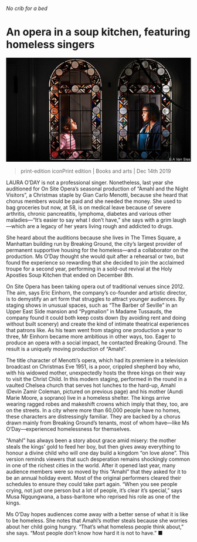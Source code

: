 ###### No crib for a bed

# An opera in a soup kitchen, featuring homeless singers 

![image](images/20191214_BKP001_0.jpg) 

> print-edition iconPrint edition | Books and arts | Dec 14th 2019 

LAURA O’DAY is not a professional singer. Nonetheless, last year she auditioned for On Site Opera’s seasonal production of “Amahl and the Night Visitors”, a Christmas staple by Gian Carlo Menotti, because she heard that chorus members would be paid and she needed the money. She used to bag groceries but now, at 58, is on medical leave because of severe arthritis, chronic pancreatitis, lymphoma, diabetes and various other maladies—“It’s easier to say what I don’t have,” she says with a grim laugh—which are a legacy of her years living rough and addicted to drugs. 

She heard about the auditions because she lives in The Times Square, a Manhattan building run by Breaking Ground, the city’s largest provider of permanent supportive housing for the homeless—and a collaborator on the production. Ms O’Day thought she would quit after a rehearsal or two, but found the experience so rewarding that she decided to join the acclaimed troupe for a second year, performing in a sold-out revival at the Holy Apostles Soup Kitchen that ended on December 8th. 

On Site Opera has been taking opera out of traditional venues since 2012. The aim, says Eric Einhorn, the company’s co-founder and artistic director, is to demystify an art form that struggles to attract younger audiences. By staging shows in unusual spaces, such as “The Barber of Seville” in an Upper East Side mansion and “Pygmalion” in Madame Tussauds, the company found it could both keep costs down (by avoiding rent and doing without built scenery) and create the kind of intimate theatrical experiences that patrons like. As his team went from staging one production a year to three, Mr Einhorn became more ambitious in other ways, too. Eager to produce an opera with a social impact, he contacted Breaking Ground. The result is a uniquely moving production of “Amahl”. 

The title character of Menotti’s opera, which had its premiere in a television broadcast on Christmas Eve 1951, is a poor, crippled shepherd boy who, with his widowed mother, unexpectedly hosts the three kings on their way to visit the Christ Child. In this modern staging, performed in the round in a vaulted Chelsea church that serves hot lunches to the hard-up, Amahl (Devin Zamir Coleman, pictured on previous page) and his mother (Aundi Marie Moore, a soprano) live in a homeless shelter. The kings arrive wearing ragged robes and makeshift crowns which imply that they, too, are on the streets. In a city where more than 60,000 people have no homes, these characters are distressingly familiar. They are backed by a chorus drawn mainly from Breaking Ground’s tenants, most of whom have—like Ms O’Day—experienced homelessness for themselves. 

“Amahl” has always been a story about grace amid misery: the mother steals the kings’ gold to feed her boy, but then gives away everything to honour a divine child who will one day build a kingdom “on love alone”. This version reminds viewers that such desperation remains shockingly common in one of the richest cities in the world. After it opened last year, many audience members were so moved by this “Amahl” that they asked for it to be an annual holiday event. Most of the original performers cleared their schedules to ensure they could take part again. “When you see people crying, not just one person but a lot of people, it’s clear it’s special,” says Musa Ngqungwana, a bass-baritone who reprised his role as one of the kings. 

Ms O’Day hopes audiences come away with a better sense of what it is like to be homeless. She notes that Amahl’s mother steals because she worries about her child going hungry. “That’s what homeless people think about,” she says. “Most people don’t know how hard it is not to have.” ■ 

